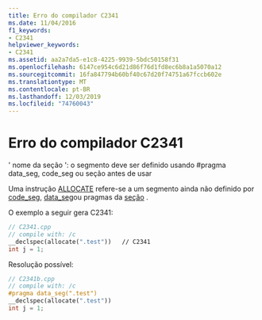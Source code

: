 ```yaml
---
title: Erro do compilador C2341
ms.date: 11/04/2016
f1_keywords:
- C2341
helpviewer_keywords:
- C2341
ms.assetid: aa2a7da5-e1c8-4225-9939-5bdc50158f31
ms.openlocfilehash: 6147ce954c6d21d86f76d1fd8ec6b8a1a5070a12
ms.sourcegitcommit: 16fa847794b60bf40c67d20f74751a67fccb602e
ms.translationtype: MT
ms.contentlocale: pt-BR
ms.lasthandoff: 12/03/2019
ms.locfileid: "74760043"
---
```

# <a name="compiler-error-c2341"></a>Erro do compilador C2341

' nome da seção ': o segmento deve ser definido usando #pragma data_seg, code_seg ou seção antes de usar

Uma instrução [ALLOCATE](../../cpp/allocate.md) refere-se a um segmento ainda não definido por [code_seg](../../preprocessor/code-seg.md), [data_seg](../../preprocessor/data-seg.md)ou pragmas da [seção](../../preprocessor/section.md) .

O exemplo a seguir gera C2341:

```cpp
// C2341.cpp
// compile with: /c
__declspec(allocate(".test"))   // C2341
int j = 1;
```

Resolução possível:

```cpp
// C2341b.cpp
// compile with: /c
#pragma data_seg(".test")
__declspec(allocate(".test"))
int j = 1;
```
